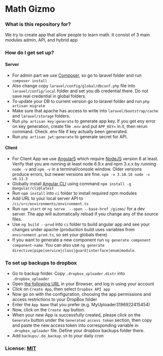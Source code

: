 # Math Gizmo

### What is this repository for?

We try to create app that allow people to learn math.
It consist of 3 main modules admin, API, and hybrid app

### How do I get set up?

#### Server
- For admin part we use [Composer](https://getcomposer.org/), so go to laravel folder and run `composer install`
- Also change copy `laravel/config/global/dbconf.php` file into `laravel/config/local` folder and set you db credential there. Do not save real credential in global folders. 
- To update your DB to current version go to laravel folder and run `php artisan migrate`
- Make sure that apache has access to write into `laravel/bootstrap/cache` and `laravel/storage` folders. 
- Run `php artisan key:generate` to generate app key. If you get eny error on key generation, create file `.env` and put `APP_KEY=` in it, then rerun command. Check .env file if key actually been generated.
- Run `php artisan jwt:generate` to generate secret for API.

#### Client
- For Client App we use [Angular5](https://angular.io/) which require [NodeJS](https://nodejs.org/) version 6 at least. Verify that you are running at least node 6.9.x and npm 3.x.x by running `node -v` and `npm -v` in a terminal/console window. Older versions produce errors, but newer versions are fine. 
`npm -v
3.10.10
node -v
v6.11.3`
- Globally install [Angular CLI](https://angular.io/guide/quickstart) using command `npm install -g @angular/cli@latest`
- Run `npm install` into `ci` folder to install required npm modules
- Add URL to your local server API to `/ci/src/environments/environment.ts` 
- Run `npm start` or `ng serve  --open --base-href /gizmo/` for a dev server. The app will automatically reload if you change any of the source files.
- Use `ng build --prod` into `ci` folder to build angular app and see your changes under apache (production build uses variables from `environment.prod.ts`, so set your globals there)
- If you want to generate a new component run `ng generate component component-name`. You can also use `ng generate directive|pipe|service|class|guard|interface|enum|module`.

### To set up backups to dropbox
- Go to backup folder. Copy `.dropbox_uploader.distr` into `.dropbox_uploader`
- Open [the following URL](https://www.dropbox.com/developers/apps) in your Browser, and log in using your account
- Click on `Create App`, then select `Dropbox API app`
- Now go on with the configuration, choosing the app permissions and access restrictions to your DropBox folder
- Enter the `App Name` that you prefer (e.g. MyUploader3196922415454)
- Now, click on the `Create App` button.
- When your new App is successfully created, please click on the `Generate` button under the `Generated access token` section, then copy and paste the new access token into corresponding variable in `.dropbox_uploader` file. Define your dropbox backups folder there.
- Add `backups/.do_backup.sh` to your daily cron

### License: [MIT](./LICENSE.MD)